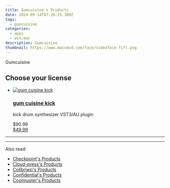 ```yaml
---
title: Gumcuisine's Products
date: 2024-09-14T07:26:25.389Z
tags: 
  - gumcuisine
categories: 
  - apps
  - win,mac
description: Gumcuisine
thumbnail: https://www.macxdvd.com/face/videoface-fift.png
---
```


Gumcuisine

<!--__INIT__BEGIN__TAG__PRODUCTS__LIST__-->
<!--__INIT__END__TAG__PRODUCTS__LIST__-->

<!--__INIT__BEGIN__TAG__FEED_PRODUCTS__LIST__-->
## Choose your license

<div class="home-content-container">
  <ul class="home-article-list">
    <li class="home-article-item flex flex-row feedProduct">
      <div class="basis-1/3 lg:basis-1/4 xl:basis-1/5 relative flex justify-center items-center overflow-hidden">
                <a href="https://secure.2checkout.com/order/cart.php?PRODS=40206266&amp;QTY=1&amp;AFFILIATE=108875" class="w-24 h-24 md:w-28 md:h-28 lg:w-32 lg:h-32 xl:w-42 xl:h-42 max-w-24 max-h-24 md:max-w-28 md:max-h-28 lg:max-w-32 lg:max-h-32 xl:max-w-42 xl:max-h-42 -pt-2">
          <img src="https://thmb.techidaily.com/056b5dc5bf38553fc5e62980ac558058cdfef6fae043dca04e140a16eeec969f.jpg" alt="gum cuisine kick" class="relative w-full h-full rounded-full object-cover dark:brightness-75 -mt-4 p-4">
        </a>
              </div>
      <div class="flex flex-col gap-5 px-7 pb-7 basis-2/3 lg:basis-3/4 xl:basis-4/5  pt-5">
        <h3 class="home-article-title"><a href="https://secure.2checkout.com/order/cart.php?PRODS=40206266&amp;QTY=1&amp;AFFILIATE=108875">gum cuisine kick</a></h3>
        <div class="home-article-content markdown-body">
                  <html><head></head><body><p>kick drum synthesizer VST3/AU plugin</p></body></html>                </div>
        <div class="flex flex-row feedProduct-Price">
          <div class="feedProduct-Price--Old">
            <span class="feedProduct-Price--Currency">$</span>90<span class="feedProduct-Price--Cents">.99</span>
          </div>
          <div class="">
            <a href="https://secure.2checkout.com/order/cart.php?PRODS=40206266&amp;QTY=1&amp;AFFILIATE=108875">
            <span class="feedProduct-Price--Currency">$</span>49<span class="feedProduct-Price--Cents">.99</span>
            </a>
          </div>
        </div>
      </div>
    </li>
  </ul>
</div>

<hr><!--__INIT__END__TAG__FEED_PRODUCTS__LIST__-->

<hr>

<ins class="adsbygoogle"
      style="display:block"
      data-ad-client="ca-pub-7571918770474297"
      data-ad-slot="8358498916"
      data-ad-format="auto"
      data-full-width-responsive="true"></ins>

<span class="atpl-alsoreadstyle">Also read:</span>
<div><ul>
<li><a href="https://tools.techidaily.com/checkpoint/products/"><u>Checkpoint's Products</u></a></li>
<li><a href="https://tools.techidaily.com/cloud-press/products/"><u>Cloud-press's Products</u></a></li>
<li><a href="https://tools.techidaily.com/colibriwp/products/"><u>Colibriwp's Products</u></a></li>
<li><a href="https://tools.techidaily.com/confidential/products/"><u>Confidential's Products</u></a></li>
<li><a href="https://tools.techidaily.com/coolmuster/products/"><u>Coolmuster's Products</u></a></li>
</ul></div>

